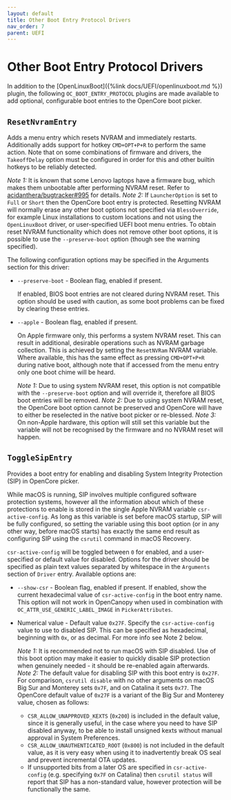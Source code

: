 ```yaml
---
layout: default
title: Other Boot Entry Protocol Drivers
nav_order: 7
parent: UEFI
---
```


# Other Boot Entry Protocol Drivers

In addition to the [OpenLinuxBoot]({%link docs/UEFI/openlinuxboot.md %}) plugin, the following `OC_BOOT_ENTRY_PROTOCOL` plugins are made available to add optional, configurable boot entries to the OpenCore boot picker.

## `ResetNvramEntry`

Adds a menu entry which resets NVRAM and immediately restarts. Additionally adds support for hotkey `CMD+OPT+P+R` to perform the same action. Note that on some combinations of firmware and drivers, the `TakeoffDelay` option must be configured in order for this and other builtin hotkeys to be reliably detected.

_Note 1:_ It is known that some Lenovo laptops have a firmware bug, which makes them unbootable after performing NVRAM reset. Refer to [acidanthera/bugtracker#995](https://github.com/acidanthera/bugtracker/issues/995) for details.
_Note 2:_ If `LauncherOption` is set to `Full` or `Short` then the OpenCore boot entry is protected. Resetting NVRAM will normally erase any other boot options not specified via `BlessOverride`, for example Linux installations to custom locations and not using the `OpenLinuxBoot` driver, or user-specified UEFI boot menu entries. To obtain reset NVRAM functionality which does not remove other boot options, it is possible to use the `--preserve-boot` option (though see the warning specified).

The following configuration options may be specified in the Arguments section for this driver:

- `--preserve-boot` - Boolean flag, enabled if present.

    If enabled, BIOS boot entries are not cleared during NVRAM reset. This option should be used with caution, as some boot problems can be fixed by clearing these entries.

- `--apple` - Boolean flag, enabled if present.

    On Apple firmware only, this performs a system NVRAM reset. This can result in additional, desirable operations such as NVRAM garbage collection. This is achieved by setting the `ResetNVRam` NVRAM variable. Where available, this has the same effect as pressing `CMD+OPT+P+R` during native boot, although note that if accessed from the menu entry only one boot chime will be heard.
    
    _Note 1:_ Due to using system NVRAM reset, this option is not compatible with the `--preserve-boot` option and will override it, therefore all BIOS boot entries will be removed.
    _Note 2:_ Due to using system NVRAM reset, the OpenCore boot option cannot be preserved and OpenCore will have to either be reselected in the native boot picker or re-blessed.
    _Note 3:_ On non-Apple hardware, this option will still set this variable but the variable will not be recognised by the firmware and no NVRAM reset will happen.

## `ToggleSipEntry`

Provides a boot entry for enabling and disabling System Integrity Protection (SIP) in OpenCore picker.

While macOS is running, SIP involves multiple configured software protection systems, however all the information about which of these protections to enable is stored in the single Apple NVRAM variable `csr-active-config`. As long as this variable is set before macOS startup, SIP will be fully configured, so setting the variable using this boot option (or in any other way, before macOS starts) has exactly the same end result as configuring SIP using the `csrutil` command in macOS Recovery.

`csr-active-config` will be toggled between `0` for enabled, and a user-specified or default value for disabled.
Options for the driver should be specified as plain text values separated by whitespace in the `Arguments` section of `Driver` entry. Available options are:

- `--show-csr` - Boolean flag, enabled if present.
    If enabled, show the current hexadecimal value of `csr-active-config` in the boot entry name. This option will not work in OpenCanopy when used in combination with `OC_ATTR_USE_GENERIC_LABEL_IMAGE` in `PickerAttributes`.

- Numerical value - Default value `0x27F`.
    Specify the `csr-active-config` value to use to disabled SIP. This can be specified as hexadecimal, beginning with `0x`, or as decimal. For more info see Note 2 below.

    _Note 1:_ It is recommended not to run macOS with SIP disabled. Use of this boot option may make it easier to quickly disable SIP protection when genuinely needed - it should be re-enabled again afterwards.
    _Note 2:_ The default value for disabling SIP with this boot entry is `0x27F`. For comparison, `csrutil disable` with no other arguments on macOS Big Sur and Monterey sets `0x7F`, and on Catalina it sets `0x77`. The OpenCore default value of `0x27F` is a variant of the Big Sur and Monterey value, chosen as follows:
    
    - `CSR_ALLOW_UNAPPROVED_KEXTS` (`0x200`) is included in the default value, since it is generally useful, in the case where you need to have SIP disabled anyway, to be able to install unsigned kexts without manual approval in System Preferences.
    - `CSR_ALLOW_UNAUTHENTICATED_ROOT` (`0x800`) is not included in the default value, as it is very easy when using it to inadvertently break OS seal and prevent incremental OTA updates.
    - If unsupported bits from a later OS are specified in `csr-active-config` (e.g. specifying `0x7F` on Catalina) then `csrutil status` will report that SIP has a non-standard value, however protection will be functionally the same.